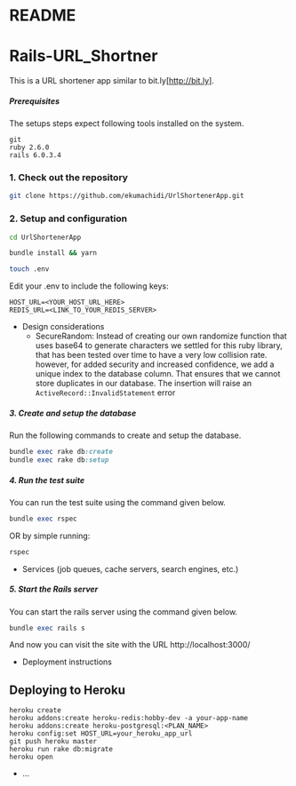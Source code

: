 # README

# Rails-URL_Shortner
This is a URL shortener app similar to bit.ly[http://bit.ly].

##### Prerequisites

The setups steps expect following tools installed on the system.
```
git
ruby 2.6.0
rails 6.0.3.4
```

### 1. Check out the repository

```bash
git clone https://github.com/ekumachidi/UrlShortenerApp.git
```

### 2. Setup and configuration

```bash
cd UrlShortenerApp

bundle install && yarn

touch .env
```

Edit your .env to include the following keys:
```
HOST_URL=<YOUR_HOST_URL_HERE>
REDIS_URL=<LINK_TO_YOUR_REDIS_SERVER>
```

* Design considerations
  - SecureRandom: Instead of creating our own randomize function that uses base64 to generate characters we settled for this ruby library, that has been tested over time to have a very low collision rate. however, for added security and increased confidence, we add a unique index to the database column. That ensures that we cannot store duplicates in our database. The insertion will raise an `ActiveRecord::InvalidStatement` error

##### 3. Create and setup the database

Run the following commands to create and setup the database.

```ruby
bundle exec rake db:create
bundle exec rake db:setup
```


##### 4. Run the test suite

You can run the test suite using the command given below.

```ruby
bundle exec rspec
```

OR by simple running:

```ruby
rspec
```


* Services (job queues, cache servers, search engines, etc.)

##### 5. Start the Rails server

You can start the rails server using the command given below.

```ruby
bundle exec rails s
```

And now you can visit the site with the URL http://localhost:3000/

* Deployment instructions

## Deploying to Heroku

```
heroku create
heroku addons:create heroku-redis:hobby-dev -a your-app-name
heroku addons:create heroku-postgresql:<PLAN_NAME>
heroku config:set HOST_URL=your_heroku_app_url
git push heroku master
heroku run rake db:migrate
heroku open
```

* ...
